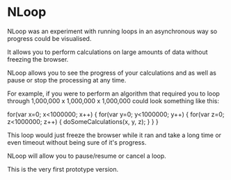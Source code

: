 # NLoop
NLoop was an experiment with running loops in an asynchronous way so progress could be visualised.

It allows you to perform calculations on large amounts of data without freezing the browser.

NLoop allows you to see the progress of your calculations and as well as pause or stop the processing at any time.

For example, if you were to perform an algorithm that required you to loop through 1,000,000 x 1,000,000 x 1,000,000 could look something like this:

for(var x=0; x<1000000; x++) {
 for(var y=0; y<1000000; y++) {
   for(var z=0; z<1000000; z++) {
      doSomeCalculations(x, y, z);
    } 
  } 
}

This loop would just freeze the browser while it ran and take a long time or even timeout without being sure of it's progress.

NLoop will allow you to pause/resume or cancel a loop.

This is the very first prototype version.
